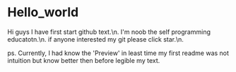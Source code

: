 # Hello_world

Hi guys I have first start github text.\n.
I'm noob the self programming educatotn.\n.
if anyone interested my git please click star.\n.

ps. Currently, I had know the 'Preview' in least time my first readme was not intuition but know better then before legible my text.
